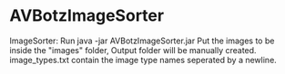 # AVBotzImageSorter
ImageSorter:
	Run java -jar AVBotzImageSorter.jar
	Put the images to be inside the "images" folder,
	Output folder will be manually created.
	image_types.txt contain the image type names seperated by a newline.
